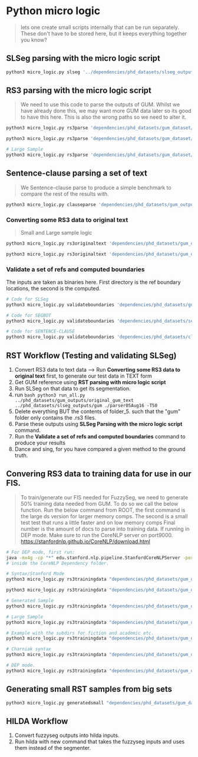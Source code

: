 # Python micro logic

> lets one create small scripts internally that can be run separately. These don't have to be stored here, but it keeps everything together you know?

## SLSeg parsing with the micro logic script
```bash
python3 micro_logic.py slseg '../dependencies/phd_datasets/slseg_outputs/gum/' True '../dependencies/phd_datasets/slseg_outputs/gum/binary'
```
## RS3 parsing with the micro logic script
> We need to use this code to parse the outputs of GUM. Whilst we have already done this, we may want more GUM data later so its good to have this here. This is also the wrong paths so we need to alter it.
```bash
python3 micro_logic.py rs3parse 'dependencies/phd_datasets/gum_dataset/small_sample/academic' True 'dependencies/phd_datasets/gum_outputs/original_gum_text_bin/academic'

python3 micro_logic.py rs3parse 'dependencies/phd_datasets/gum_dataset/small_sample/fiction' True 'dependencies/phd_datasets/gum_outputs/original_gum_text_bin/fiction'

# Large Sample
python3 micro_logic.py rs3parse 'dependencies/phd_datasets/gum_dataset/large_sample' True 'dependencies/phd_datasets/gum_outputs/original_gum_text_bin/large_sample'
```

## Sentence-clause parsing a set of text
> We Sentence-clause parse to produce a simple benchmark to compare the rest of the results with.

```bash
python3 micro_logic.py clauseparse 'dependencies/phd_datasets/gum_outputs/original_gum_text' 'dependencies/phd_datasets/clause_outputs/'
```

### Converting some RS3 data to original text
> Small and Large sample logic

```bash
python3 micro_logic.py rs3originaltext 'dependencies/phd_datasets/gum_dataset/small_sample' 'dependencies/phd_datasets/gum_outputs/original_gum_text'

python3 micro_logic.py rs3originaltext 'dependencies/phd_datasets/gum_dataset/large_sample' 'dependencies/phd_datasets/gum_outputs/original_gum_text/large_sample'
```

### Validate a set of refs and computed boundaries
The inputs are taken as binaries here. First directory is the ref boundary locations, the second is the computed.
```bash
# Code for SLSeg
python3 micro_logic.py validateboundaries 'dependencies/phd_datasets/gum_outputs/original_gum_text_bin' 'dependencies/phd_datasets/slseg_outputs/gum/binary'

# Code for SEGBOT
python3 micro_logic.py validateboundaries 'dependencies/phd_datasets/segbot_outputs/SEGBOT_TEST' 'dependencies/phd_datasets/gum_outputs/original_gum_text_SEGBOT_TEST' 

# Code for SENTENCE-CLAUSE
python3 micro_logic.py validateboundaries 'dependencies/phd_datasets/clause_outputs' 'dependencies/phd_datasets/gum_outputs/original_gum_text_bin' 

```


## RST Workflow (Testing and validating SLSeg)
1. Convert RS3 data to text data --> Run **Converting some RS3 data to original text** first, to generate our test data in TEXT form
2. Get GUM reference using **RST parsing with micro logic script**
3. Run SLSeg on that data to get its segmentation.
4. run ```bash python3 run_all.py ../phd_datasets/gum_outputs/original_gum_text ../phd_datasets/slseg_outputs/gum ./parser05Aug16 -T50```
5. Delete everything BUT the contents of folder_5. such that the "gum" folder only contains the .rs3 files.
6. Parse these outputs using **SLSeg Parsing with the micro logic script** command.
7. Run the **Validate a set of refs and computed boundaries** command to produce your results
8. Dance and sing, for you have compared a given method to the ground truth.


## Convering RS3 data to training data for use in our FIS.
> To train/generate our FIS needed for FuzzySeg, we need to generate 50% training data needed from GUM. To do so we call the below function.
> Run the below command from ROOT, the first command is the large ds version for larger memory comps. The second is a small test test that runs a little faster and on low memory comps
> Final number is the amount of docs to parse into training data.
> If running in DEP mode. Make sure to run the CoreNLP server on port9000. https://stanfordnlp.github.io/CoreNLP/download.html

```bash
# For DEP mode, first run:
java -mx4g -cp "*" edu.stanford.nlp.pipeline.StanfordCoreNLPServer -port 9000 -timeout 15000
# inside the CoreNLP Dependency folder.
```

```bash
# Syntax/Stanford Mode
python3 micro_logic.py rs3trainingdata "dependencies/phd_datasets/gum_dataset/rst/rstweb/" "dependencies/phd_datasets/fuzzyseg_outputs/fis_training/" 1 5 'syntax'

python3 micro_logic.py rs3trainingdata "dependencies/phd_datasets/gum_dataset/small_sample/" "dependencies/phd_datasets/fuzzyseg_outputs/fis_training/" 1 3 'syntax'

# Generated Sample
python3 micro_logic.py rs3trainingdata "dependencies/phd_datasets/gum_dataset/small_sample/generated" "dependencies/phd_datasets/fuzzyseg_outputs/fis_training/generated" 20 3 'syntax'

# Large Sample
python3 micro_logic.py rs3trainingdata "dependencies/phd_datasets/gum_dataset/large_sample/" "dependencies/phd_datasets/fuzzyseg_outputs/fis_training/large_sample" 1 3 'syntax'

# Example with the subdirs for fiction and academic etc.
python3 micro_logic.py rs3trainingdata "dependencies/phd_datasets/gum_dataset/small_sample/academic" "dependencies/phd_datasets/fuzzyseg_outputs/fis_training/academic" 5 3 'syntax'

# Charniak syntax
python3 micro_logic.py rs3trainingdata "dependencies/phd_datasets/gum_dataset/small_sample/" "dependencies/phd_datasets/fuzzyseg_outputs/fis_training/" 1 5 'char'

# DEP mode.
python3 micro_logic.py rs3trainingdata "dependencies/phd_datasets/gum_dataset/small_sample/" "dependencies/phd_datasets/fuzzyseg_outputs/fis_training/" 1 5 'dep'

```

## Generating small RST samples from big sets

```bash
python3 micro_logic.py generatedsmall "dependencies/phd_datasets/gum_dataset/large_sample" "dependencies/phd_datasets/gum_dataset/small_sample/generated" 30
```

## HILDA Workflow

1. Convert fuzzyseg outputs into hilda inputs.
2. Run hilda with new command that takes the fuzzyseg inputs and uses them instead of the segmenter.